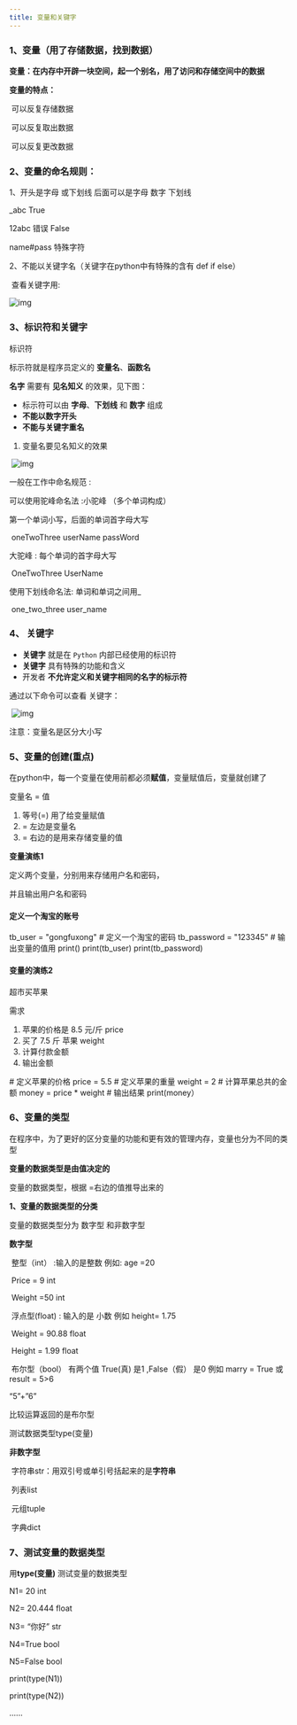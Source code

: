 ```yaml
---
title: 变量和关键字
---
```


### 1、**变量（用了存储数据，找到数据）**

**变量：在内存中开辟一块空间，起一个别名，用了访问和存储空间中的数据**

**变量的特点：**

​      可以反复存储数据

​      可以反复取出数据

​      可以反复更改数据

### **2、变量的命名**规则：

1、开头是字母 或下划线 后面可以是字母 数字 下划线

_abc  True

12abc  错误 False

name#pass   特殊字符

2、不能以关键字名（关键字在python中有特殊的含有  def  if  else）

​     查看关键字用:

![img](https://img-blog.csdn.net/2018073119522910?watermark/2/text/aHR0cHM6Ly9ibG9nLmNzZG4ubmV0L3FxXzM4MzMyNDM2/font/5a6L5L2T/fontsize/400/fill/I0JBQkFCMA==/dissolve/70)

### **3、标识符和关键字**

 标识符

标示符就是程序员定义的 **变量名**、**函数名**

**名字** 需要有 **见名知义** 的效果，见下图：

- 标示符可以由 **字母**、**下划线** 和 **数字** 组成
- **不能以数字开头**
- **不能与关键字重名**

1.  变量名要见名知义的效果

​         ![img](https://img-blog.csdn.net/2018073119522970?watermark/2/text/aHR0cHM6Ly9ibG9nLmNzZG4ubmV0L3FxXzM4MzMyNDM2/font/5a6L5L2T/fontsize/400/fill/I0JBQkFCMA==/dissolve/70)

   一般在工作中命名规范 :

可以使用驼峰命名法 :小驼峰 （多个单词构成）

第一个单词小写，后面的单词首字母大写

​                    oneTwoThree  userName  passWord

 大驼峰 :  每个单词的首字母大写

​                      OneTwoThree  UserName

使用下划线命名法: 单词和单词之间用_

​                  one_two_three  user_name

### **4、 关键字**

- **关键字** 就是在 `Python` 内部已经使用的标识符
- **关键字** 具有特殊的功能和含义
- 开发者 **不允许定义和关键字相同的名字的标示符**

通过以下命令可以查看 关键字：

​      ![img](https://img-blog.csdn.net/2018073119522910?watermark/2/text/aHR0cHM6Ly9ibG9nLmNzZG4ubmV0L3FxXzM4MzMyNDM2/font/5a6L5L2T/fontsize/400/fill/I0JBQkFCMA==/dissolve/70)

 

   注意：变量名是区分大小写

### **5、变量的创建(重点)**

在python中，每一个变量在使用前都必须**赋值**，变量赋值后，变量就创建了

变量名 = 值   

1. 等号(=) 用了给变量赋值
2. =  左边是变量名
3. =  右边的是用来存储变量的值

**变量演练1**

定义两个变量，分别用来存储用户名和密码，

并且输出用户名和密码

 #### 定义一个淘宝的账号
tb_user = "gongfuxong"
\# 定义一个淘宝的密码
tb_password = "123345"
\# 输出变量的值用 print()
print(tb_user)
print(tb_password)

#### **变量的演练2**

超市买苹果

需求

1. 苹果的价格是 8.5 元/斤 price
2. 买了 7.5 斤 苹果  weight
3. 计算付款金额
4. 输出金额

\#  定义苹果的价格
price = 5.5
\# 定义苹果的重量
weight = 2
\# 计算苹果总共的金额
money = price * weight
\# 输出结果
print(money）

### **6、变量的类型**

在程序中，为了更好的区分变量的功能和更有效的管理内存，变量也分为不同的类型

**变量的数据类型是由值决定的**

变量的数据类型，根据 =右边的值推导出来的

**1、变量的数据类型的分类**

 变量的数据类型分为 数字型 和非数字型

**数字型**

​       整型（int）  :输入的是整数   例如: age =20

​                      Price = 9   int

​                      Weight  =50  int

​       浮点型(float) :  输入的是 小数   例如  height= 1.75

​        Weight = 90.88  float

​        Height = 1.99   float

​       布尔型（bool） 有两个值 True(真) 是1  ,False（假） 是0  例如 marry = True  或  result = 5>6 

“5”+”6”     

比较运算返回的是布尔型

 测试数据类型type(变量)

**非数字型**

​          字符串str：用双引号或单引号括起来的是**字符串**

​          列表list

​          元组tuple

​          字典dict

### **7、测试变量的数据类型**

 用**type(****变量****)**   测试变量的数据类型

  N1=  20  int

  N2= 20.444   float

  N3= “你好”  str

  N4=True   bool

  N5=False   bool

print(type(N1))

print(type(N2))

......